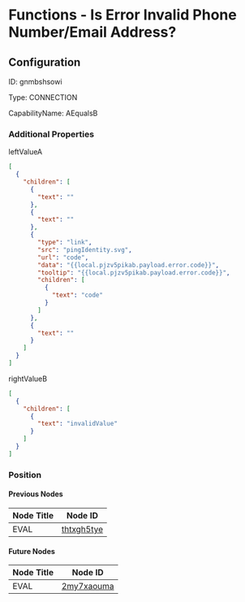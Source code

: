 # Functions - Is Error Invalid Phone Number/Email Address?
## Configuration
ID:  gnmbshsowi

Type: CONNECTION 

CapabilityName: AEqualsB






### Additional Properties
leftValueA
```json 
[
  {
    "children": [
      {
        "text": ""
      },
      {
        "text": ""
      },
      {
        "type": "link",
        "src": "pingIdentity.svg",
        "url": "code",
        "data": "{{local.pjzv5pikab.payload.error.code}}",
        "tooltip": "{{local.pjzv5pikab.payload.error.code}}",
        "children": [
          {
            "text": "code"
          }
        ]
      },
      {
        "text": ""
      }
    ]
  }
]
```


rightValueB
```json 
[
  {
    "children": [
      {
        "text": "invalidValue"
      }
    ]
  }
]
```





### Position

#### Previous Nodes
| Node Title | Node ID |
| :------------- | ------------ |
| EVAL | [thtxgh5tye](./thtxgh5tye.md) | 
 
 #### Future Nodes
| Node Title | Node ID |
| :------------- | ------------ |
| EVAL |[2my7xaouma](./2my7xaouma.md) | 